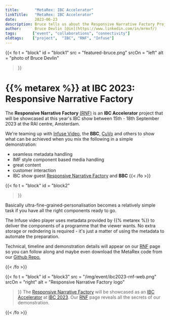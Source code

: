 ```yaml
---
title:       "MetaRex: IBC Accelerator"
linkTitle:   "MetaRex: IBC Accelerator"
date:        2023-06-23
description: Bruce tells us about the Responsive Narrative Factory Project for IBC 2023.
author:      Bruce Devlin [@in](https://www.linkedin.com/in/mrmxf/)
tags:       ["event", "collaborations", "connectivity"] 
oldtags:    ["project",  "IBC", "RNF", "Infuse"]
---
```


<!-- ####################################################################### -->
{{< fo t = "block"
  id       = "block1"
  src      = "featured-bruce.png"
  srcOn    = "left"
  alt = "photo of Bruce Devlin"
>}}
# {{% metarex %}} at IBC 2023: Responsive Narrative Factory

The **Responsive Narrative Factory** [(RNF)] is an **IBC Accelerator** project that will be showcased at this year's IBC show between 15th - 18th September 2023 at the RAI centre, Amsterdam.

We're teaming up with [Infuse Video], the **BBC**, [CuVo] and others to show what can be achieved when you mix the following in a simple demonstration:

* seamless metadata handling
* IMF style component based media handling
* great content
* customer interaction
* IBC show guest [Responsive Narrative Factory] and **BBC**
{{< /fo >}}
<!-- ####################################################################### -->
{{< fo t = "block"
    id   = "block2"
>}}

Basically ultra-fine-grained-personalisation becomes a relatively simple
task if you have all the right components ready to go.

The Infuse video player uses metadata provided by {{% metarex %}} to deliver the
components of a programme that the viewer wants. No extra storage or redndering
is required - it's just a matter of using the metadata to automate the
preparation.

Technical, timeline and demonstration details will appear on our [RNF] page so
you can follow along and maybe even download the MetaRex code from our [Github Repo.]


{{< /fo >}}
<!-- ####################################################################### -->
{{< fo t = "block"
  id       = "block3"
  src      = "/img/event/ibc2023-rnf-web.png"
  srcOn    = "right"
  alt = "Responsive Narrative Factory logo"
>}}
The [Responsive Narrative Factory] will be showcased as an [IBC Accelerator] at
[IBC 2023]. Our [RNF] page reveals all the secrets of our demonstration.


[github]:           https://github.com/metarex-media
[IBC]:              https://show.ibc.org/
[Infuse Video]:     https://www.infuse.video/
[CuVo]:             https://cuvo.ai/cuvo-to-showcase-innovations-at-ibc2023-conference/#:~:text=The%20Accelerator%20Program%20is%20an,test%20and%20refine%20groundbreaking%20concepts
[MPTS2023]:        /blog/2023/05/04/2023-05-04-metarex-mpts-2023-may-mega-update/
[(RNF)]:           /project/Archive/IBC2023/_index.md
[RNF]:           /project/Archive/IBC2023/_index.md
[IBC Accelerator]:  https://show.ibc.org/accelerator-media-innovation-programme
[Github Repo.]:     https://github.com/metarex-media
[Responsive Narrative Factory]:  https://show.ibc.org/accelerator-media-innovation-programme/accelerator-project-responsive-narrative-factory
[IBC 2023]:        https://show.ibc.org/
{{< /fo >}}